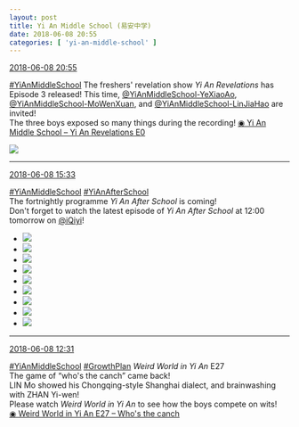```yaml
---
layout: post
title: Yi An Middle School (易安中学)
date: 2018-06-08 20:55
categories: [ 'yi-an-middle-school' ]
---
```


<div class="weibo-info">
  <a href="https://weibo.com/6074218720/Gks0dg8T3">2018-06-08 20:55</a>
</div>

[#YiAnMiddleSchool](https://weibo.com/p/100808e5c67e0668537d4caddefd946dcff208/super_index) The freshers' revelation show *Yi An Revelations* has Episode 3 released! This time, [@YiAnMiddleSchool-YeXiaoAo](https://weibo.com/u/6340485168), [@YiAnMiddleSchool-MoWenXuan](https://weibo.com/u/6505418468), and [@YiAnMiddleSchool-LinJiaHao](https://weibo.com/6210352257) are invited!  
The three boys exposed so many things during the recording! [◉ Yi An Middle School – Yi An Revelations E0](https://www.bilibili.com/video/av24559253/)

<!-- more -->

<a href="//wx2.sinaimg.cn/mw690/006D4NLGgy1fs42e69ngsj31hc0u04qp.jpg">
  <img class="weibo-pic-preview-h" src="//wx2.sinaimg.cn/orj360/006D4NLGgy1fs42e69ngsj31hc0u04qp.jpg" />
</a>

---

<div class="weibo-info">
  <a href="https://weibo.com/6074218720/GkpTBha60">2018-06-08 15:33</a>
</div>

[#YiAnMiddleSchool](https://weibo.com/p/100808e5c67e0668537d4caddefd946dcff208/super_index) [#YiAnAfterSchool](https://weibo.com/p/100808f57cd722476872700a5522853faa7576)  
The fortnightly programme *Yi An After School* is coming!  
Don't forget to watch the latest episode of *Yi An After School* at 12:00 tomorrow on [@iQiyi](https://weibo.com/qiyiguanbo)!

<ul class="weibo-pic-list-3">
  <li class="weibo-pic">
    <a href="//wx1.sinaimg.cn/mw690/006D4NLGgy1fs2wggutfmj324d36k4qp.jpg"><img src="//wx1.sinaimg.cn/thumb150/006D4NLGgy1fs2wggutfmj324d36k4qp.jpg"/></a>
  </li>
  <li class="weibo-pic">
    <a href="//wx3.sinaimg.cn/mw690/006D4NLGgy1fs2wglr6qcj32kw3vcb2a.jpg"><img src="//wx3.sinaimg.cn/thumb150/006D4NLGgy1fs2wglr6qcj32kw3vcb2a.jpg"/></a>
  </li>
  <li class="weibo-pic">
    <a href="//wx4.sinaimg.cn/mw690/006D4NLGgy1fs2wgeq8sfj32kw3vc7wi.jpg"><img src="//wx4.sinaimg.cn/thumb150/006D4NLGgy1fs2wgeq8sfj32kw3vc7wi.jpg"/></a>
  </li>
  <li class="weibo-pic">
    <a href="//wx4.sinaimg.cn/mw690/006D4NLGgy1fs2wgp0sexj32ax3gf1kx.jpg"><img src="//wx4.sinaimg.cn/thumb150/006D4NLGgy1fs2wgp0sexj32ax3gf1kx.jpg"/></a>
  </li>
  <li class="weibo-pic">
    <a href="//wx3.sinaimg.cn/mw690/006D4NLGgy1fs2wgse650j32j93sve81.jpg"><img src="//wx3.sinaimg.cn/thumb150/006D4NLGgy1fs2wgse650j32j93sve81.jpg"/></a>
  </li>
  <li class="weibo-pic">
    <a href="//wx3.sinaimg.cn/mw690/006D4NLGgy1fs2wgwn6ywj32kw3vcb29.jpg"><img src="//wx3.sinaimg.cn/thumb150/006D4NLGgy1fs2wgwn6ywj32kw3vcb29.jpg"/></a>
  </li>
  <li class="weibo-pic">
    <a href="//wx4.sinaimg.cn/mw690/006D4NLGgy1fs2wh0qhjjj33vc2kvu0x.jpg"><img src="//wx4.sinaimg.cn/thumb150/006D4NLGgy1fs2wh0qhjjj33vc2kvu0x.jpg"/></a>
  </li>
  <li class="weibo-pic">
    <a href="//wx4.sinaimg.cn/mw690/006D4NLGgy1fs2whbt484j33vc2kwx6q.jpg"><img src="//wx4.sinaimg.cn/thumb150/006D4NLGgy1fs2whbt484j33vc2kwx6q.jpg"/></a>
  </li>
  <li class="weibo-pic">
    <a href="//wx2.sinaimg.cn/mw690/006D4NLGgy1fs2whn1sbij33vc2kwnpe.jpg"><img src="//wx2.sinaimg.cn/thumb150/006D4NLGgy1fs2whn1sbij33vc2kwnpe.jpg"/></a>
  </li>
</ul>

---

<div class="weibo-info">
  <a href="https://weibo.com/6074218720/GkoHXmKno">2018-06-08 12:31</a>
</div>

[#YiAnMiddleSchool](https://weibo.com/p/100808e5c67e0668537d4caddefd946dcff208/super_index) [#GrowthPlan](https://weibo.com/p/100808fe7264e4339c41df171df3260846e152) *Weird World in Yi An* E27  
The game of “who's the canch” came back!  
LIN Mo showed his Chongqing-style Shanghai dialect, and brainwashing with ZHAN Yi-wen!  
Please watch *Weird World in Yi An* to see how the boys compete on wits!  
[◉ Weird World in Yi An E27 – Who's the canch](https://www.mgtv.com/b/323708/4419460.html)
